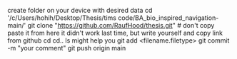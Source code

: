 create folder on your device with desired data
cd '/c/Users/hohih/Desktop/Thesis/tims code/BA_bio_inspired_navigation-main/'
git clone "https://github.com/RaufHood/thesis.git"     # don't copy paste it from here it didn't work last time, but write yourself and copy link from github
cd cd.. ls might help you
git add <filename.filetype>
git commit -m "your comment"
git push origin main
